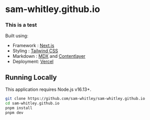 # sam-whitley.github.io

### This is a test

Built using:

- Framework : [Next.js](https://nextjs.org/)
- Styling : [Tailwind CSS](https://tailwindcss.com/)
- Markdown : [MDX](https://mdxjs.com/) and [Contentlayer](https://contentlayer.dev/)
- Deployment: [Vercel](https://vercel.com/)

## Running Locally

This application requires Node.js v16.13+.

```bash
git clone https://github.com/sam-whitley/sam-whitley.github.io
cd sam-whitley.github.io
pnpm install
pnpm dev
```